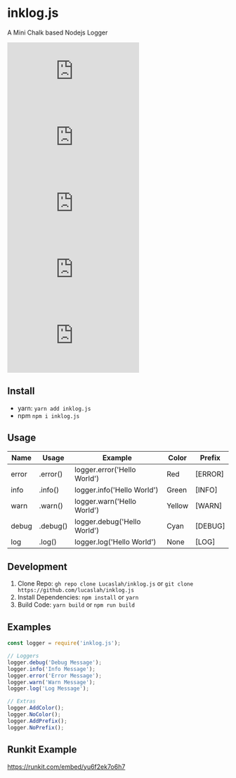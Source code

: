 # inklog.js
A Mini Chalk based Nodejs Logger

![npm](https://img.shields.io/npm/v/inklog.js) ![npm](https://img.shields.io/npm/dw/inklog.js) ![npm bundle size](https://img.shields.io/bundlephobia/min/inklog.js) ![Dependents (via libraries.io)](https://img.shields.io/librariesio/dependents/npm/inklog.js?label=npm%20dependents) ![GitHub commit activity](https://img.shields.io/github/commit-activity/m/Lucaslah/inklog.js)

## Install
- yarn: `yarn add inklog.js`
- npm `npm i inklog.js`

## Usage
| Name  | Usage              | Example                     | Color  | Prefix  |
|-------|--------------------|-----------------------------|--------|---------|
| error |   <logger>.error() | logger.error('Hello World') | Red    | [ERROR] |
| info  |   <logger>.info()  | logger.info('Hello World')  | Green  | [INFO]  |
| warn  |   <logger>.warn()  | logger.warn('Hello World')  | Yellow | [WARN]  |
| debug |   <logger>.debug() | logger.debug('Hello World') | Cyan   | [DEBUG] |
| log   |   <logger>.log()   | logger.log('Hello World')   | None   | [LOG]   |

## Development
1. Clone Repo: `gh repo clone Lucaslah/inklog.js` or `git clone https://github.com/lucaslah/inklog.js`
2. Install Dependencies: `npm install` or `yarn`
3. Build Code: `yarn build` or `npm run build`

## Examples
```javascript
const logger = require('inklog.js');

// Loggers
logger.debug('Debug Message');
logger.info('Info Message');
logger.error('Error Message');
logger.warn('Warn Message');
logger.log('Log Message');

// Extras
logger.AddColor();
logger.NoColor();
logger.AddPrefix();
logger.NoPrefix();
```

## Runkit Example
https://runkit.com/embed/yu6f2ek7o6h7
